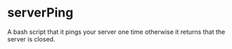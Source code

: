# serverPing
A bash script that it pings your server one time otherwise it returns that the server is closed.
